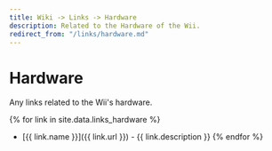 ```yaml
---
title: Wiki -> Links -> Hardware
description: Related to the Hardware of the Wii.
redirect_from: "/links/hardware.md"
---
```


# Hardware

  Any links related to the Wii's hardware.

{% for link in site.data.links_hardware %}
  * [{{ link.name }}]({{ link.url }}) - {{ link.description }}
{% endfor %}

